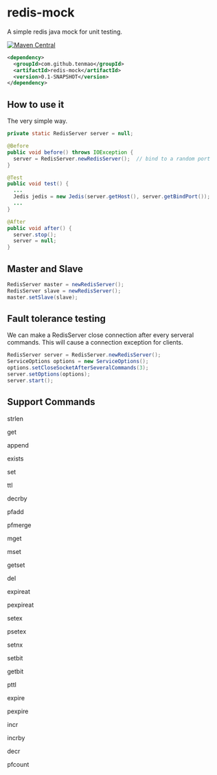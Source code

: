 # redis-mock

A simple redis java mock for unit testing.

[![Maven Central](https://maven-badges.herokuapp.com/maven-central/com.github.zxl0714/redis-mock/badge.svg)](https://maven-badges.herokuapp.com/maven-central/com.github.zxl0714/redis-mock)


```xml
<dependency>
  <groupId>com.github.tenmao</groupId>
  <artifactId>redis-mock</artifactId>
  <version>0.1-SNAPSHOT</version>
</dependency>
```

## How to use it

The very simple way.

```java
private static RedisServer server = null;

@Before
public void before() throws IOException {
  server = RedisServer.newRedisServer();  // bind to a random port
}

@Test
public void test() {
  ...
  Jedis jedis = new Jedis(server.getHost(), server.getBindPort());
  ...
}

@After
public void after() {
  server.stop();
  server = null;
}
```

## Master and Slave

```java
RedisServer master = newRedisServer();
RedisServer slave = newRedisServer();
master.setSlave(slave);
```

## Fault tolerance testing

We can make a RedisServer close connection after every serveral commands. This will cause a connection exception for clients.

```java
RedisServer server = RedisServer.newRedisServer();
ServiceOptions options = new ServiceOptions();
options.setCloseSocketAfterSeveralCommands(3);
server.setOptions(options);
server.start();
```

## Support Commands

strlen

get

append

exists

set

ttl

decrby

pfadd

pfmerge

mget

mset

getset

del

expireat

pexpireat

setex

psetex

setnx

setbit

getbit

pttl

expire

pexpire

incr

incrby

decr

pfcount
